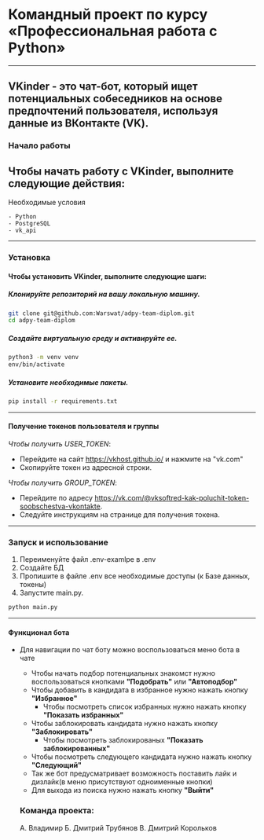 # Командный проект по курсу «Профессиональная работа с Python»

---
VKinder - это чат-бот, который ищет потенциальных собеседников на основе предпочтений пользователя, используя данные из ВКонтакте (VK).
---
### Начало работы
Чтобы начать работу с VKinder, выполните следующие действия:
---
Необходимые условия
```
- Python
- PostgreSQL
- vk_api
```
---
### Установка
#### Чтобы установить VKinder, выполните следующие шаги:

##### Клонируйте репозиторий на вашу локальную машину.

```bash
git clone git@github.com:Warswat/adpy-team-diplom.git
cd adpy-team-diplom
```
#####  Создайте виртуальную среду и активируйте ее.

```bash
python3 -m venv venv
env/bin/activate
```
#####  Установите необходимые пакеты.

```bash
pip install -r requirements.txt
```
---
####  Получение токенов пользователя и группы
_Чтобы получить USER_TOKEN_:

- Перейдите на сайт https://vkhost.github.io/ и нажмите на "vk.com"
- Скопируйте токен из адресной строки.

_Чтобы получить GROUP_TOKEN_:

- Перейдите по адресу https://vk.com/@vksoftred-kak-poluchit-token-soobschestva-vkontakte.
- Следуйте инструкциям на странице для получения токена.
---
### Запуск и использование
1. Переименуйте файл .env-examlpe в .env
2. Создайте БД
2. Пропишите в файле .env все необходимые доступы (к Базе данных, токены)
3. Запустите main.py.

```bash
python main.py
```
---
#### Функционал бота
- Для навигации по чат боту можно воспользоваться меню бота в чате
    - Чтобы начать подбор потенциальных знакомст нужно воспользоваться кнопками **"Подобрать"** или **"Автоподбор"**
    - Чтобы добавить в кандидата в избранное нужно нажать кнопку **"Избранное"**    
        - Чтобы посмотреть список избранных нужно нажать кнопку **"Показать избранных"**
    - Чтобы заблокировать кандидата нужно нажать кнопку **"Заблокировать"**
        - Чтобы посмотреть заблокированых **"Показать заблокированных"**
    - Чтобы посмотреть следующего кандидата нужно нажать кнопку **"Следующий"**
    - Так же бот предусматривает возможность поставить лайк и дизлайк(в меню присутствуют одноименные кнопки)
    - Для выхода из поиска нужно нажать кнопку **"Выйти"**

  ### Команда проекта:
  А. Владимир
  Б. Дмитрий Трубянов
  В. Дмитрий Корольков
